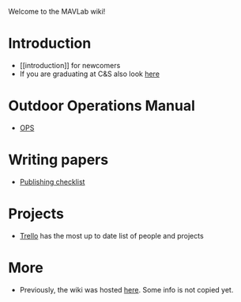 Welcome to the MAVLab wiki!

# Introduction

 * [[introduction]] for newcomers
 * If you are graduating at C&S also look [here](http://cswiki.lr.tudelft.nl/students/graduation)

# Outdoor Operations Manual

 * [OPS](http://www.github.com/tudelft/Operations)

# Writing papers

 * [Publishing checklist](publishchecklist)

# Projects

 * [Trello](https://trello.com/b/FelPdV49/mavlab-overview) has the most up to date list of people and projects

# More

 * Previously, the wiki was hosted [here](https://svn.lr.tudelft.nl/trac/MAVLAB/). Some info is not copied yet.